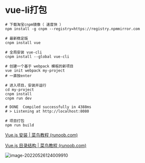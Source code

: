 # vue-li打包

```shell
# 下载淘宝cnpm镜像（ 速度快 ）
npm install -g cnpm --registry=https://registry.npmmirror.com

# 最新稳定版
cnpm install vue 

# 全局安装 vue-cli
cnpm install --global vue-cli

# 创建一个基于 webpack 模板的新项目
vue init webpack my-project
# 一直按enter

# 进入项目，安装并运行
cd my-project
cnpm install
cnpm run dev

# DONE  Compiled successfully in 4388ms
# > Listening at http://localhost:8080

# 项目打包
npm run build

```



[Vue.js 安装 | 菜鸟教程 (runoob.com)](https://www.runoob.com/vue2/vue-install.html)

[Vue.js 目录结构 | 菜鸟教程 (runoob.com)](https://www.runoob.com/vue2/vue-directory-structure.html)



![image-20220526124009910](C:\Users\lin\AppData\Roaming\Typora\typora-user-images\image-20220526124009910.png)





